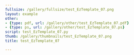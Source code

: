```yaml
---
fullsize: /gallery/fullsize/test_EzTemplate_07.png
layout: example
other:
- {type: pdf, url: /gallery/other/test_EzTemplate_07.pdf}
- {type: ps, url: /gallery/other/test_EzTemplate_07.ps}
script: test_EzTemplate_07.py
thumb: /gallery/thumbnails/test_EzTemplate_07.png
title: test_EzTemplate_07

---
```


